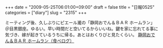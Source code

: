 +++
date = "2009-05-25T06:01:00+09:00"
draft = false
title = "日報0525"
categories = ["diary"]
slug = "2315"
+++

ミーティング後、久しぶりにピエール瀧の「静岡おでん＆ＢＡＲ ホームラン」＠目黒銀座。ゆるい。早い時間だと空いてるからいいね。鍵を家に忘れてる事に気づき、嫁が起きているうちに帰る。あとはおくりびと見たくらい。
<a href="http://r.tabelog.com/tokyo/A1317/A131701/13046790/" target="_blank">静岡おでん＆ＢＡＲ ホームラン（食べログ）</a>
